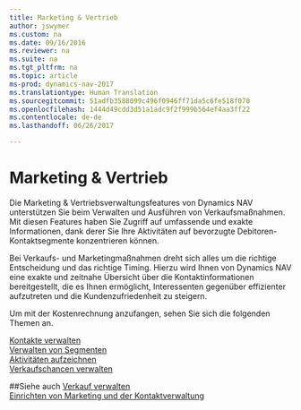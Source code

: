 ```yaml
---
title: Marketing & Vertrieb
author: jswymer
ms.custom: na
ms.date: 09/16/2016
ms.reviewer: na
ms.suite: na
ms.tgt_pltfrm: na
ms.topic: article
ms-prod: dynamics-nav-2017
ms.translationtype: Human Translation
ms.sourcegitcommit: 51adfb3588099c496f0946ff71da5c6fe518f070
ms.openlocfilehash: 1444d49cdd3d51a1adc9f2f999b564ef4aa3ff22
ms.contentlocale: de-de
ms.lasthandoff: 06/26/2017

---
```

# <a name="relationship-management"></a>Marketing & Vertrieb
Die Marketing & Vertriebsverwaltungsfeatures von Dynamics NAV unterstützen Sie beim Verwalten und Ausführen von Verkaufsmaßnahmen. Mit diesen Features haben Sie Zugriff auf umfassende und exakte Informationen, dank derer Sie Ihre Aktivitäten auf bevorzugte Debitoren-Kontaktsegmente konzentrieren können.

Bei Verkaufs- und Marketingmaßnahmen dreht sich alles um die richtige Entscheidung und das richtige Timing. Hierzu wird Ihnen von Dynamics NAV eine exakte und zeitnahe Übersicht über die Kontaktinformationen bereitgestellt, die es Ihnen ermöglicht, Interessenten gegenüber effizienter aufzutreten und die Kundenzufriedenheit zu steigern.

Um mit der Kostenrechnung anzufangen, sehen Sie sich die folgenden Themen an.

[Kontakte verwalten](marketing-contacts.md)  
[Verwalten von Segmenten](marketing-segments.md)  
[Aktivitäten aufzeichnen](marketing-interactions.md)  
[Verkaufschancen verwalten](marketing-manage-sales-opportunities.md)

##<a name="see-also"></a>Siehe auch
[Verkauf verwalten](sales-manage-sales.md)  
[Einrichten von Marketing und der Kontaktverwaltung](marketing-setup-marketing.md)

